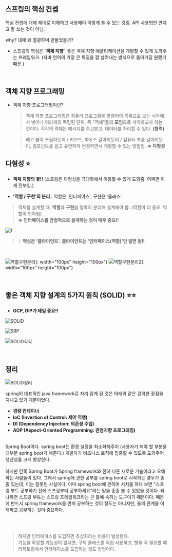 ## 스프링의 핵심 컨셉

핵심 컨셉에 대해 제대로 이해하고 사용해야 이렇게 쓸 수 있는 것임. API 사용법만 안다고 잘 쓰는 것이 아님.

why? 대체 왜 열광하며 만들었을까?

- 스프링의 핵심은 '**객체 지향**'. 좋은 객체 지향 애플리케이션을 개발할 수 있게 도와주는 프레임워크. (자바 언어의 가장 큰 특징을 잘 살려내는 방식으로 돌아가길 원했기 때문.)

<br>

## 객체 지향 프로그래밍

- 객체 지향 프로그래밍이란?

  > 객체 지향 프로그래밍은 컴퓨터 프로그램을 명령어의 목록으로 보는 시각에서 벗어나 여러개의 독립된 단위, 즉 "객체"들의 **모임**으로 파악하고자 하는 것이다. 각각의 객체는 메시지를 주고받고, 데이터를 처리할 수 있다. **(협력)**

  > 레고 블럭 조립하듯이 / 키보드, 마우스 갈아끼듯이 / 컴퓨터 부품 갈아끼듯이, 컴포넌트를 쉽고 유연하게 변경하면서 개발할 수 있는 방법임. **⇒ 다형성**

## 다형성 ⭐

- **객체 지향의 꽃!!** (스프링은 다형성을 극대화해서 이용할 수 있게 도와줌. 어쩌면 이게 전부임.)

- **'역할 / 구현'의 분리** : 역할은 '인터페이스', 구현은 '클래스'.

> 객체를 설계할 때, **역할**과 **구현**을 명확히 분리해 설계해야 함. (역할이 더 중요. 역할이 먼저임) <br> **⇒ 인터페이스를 안정적으로 설계하는 것이 매우 중요!!**

![1](imgs/1.png)

> 💡 **핵심은 '클라이언트'. 클라이언트는 '인터페이스(역할)'만 알면 됨!!**

<br>

![역할구현분리](imgs/역할구현분리.png){: width="100px" height="100px"}
![역할구현분리2](imgs/역할구현분리2.png){: width="100px" height="100px"}

<br>

## 좋은 객체 지향 설계의 5가지 원칙 (SOLID) ⭐⭐

- **OCP, DIP가 제일 중요!!**

![SOLID](imgs/SOLID.png)

![SRP](imgs/SRP.png)

![SOLID각각](imgs/SOLID각각.png)

<br>

## 정리

![SOLID정리](imgs/SOLID정리.png)

spring이 대표적인 java framework로 자리 잡게 된 것은 아래와 같은 강력한 장점을 지니고 있기 때문이었다.

- **경량 컨테이너**
- **IoC (Invertion of Control: 제어 역행)**
- **DI (Dependency Injection: 의존성 주입)**
- **AOP (Aspect-Oriented Programming: 관점지향 프로그래밍)**

<br>
Spring Boot이다. spring boot는 환경 설정을 최소화해주어 (사용자가 해야 할 부분을 대부분 spring boot가 해준다.) 개발자가 비즈니스 로직에 집중할 수 있도록 도와주어 생산성을 크게 향상한다.
<br><br>
하지만 간혹 Spring Boot가 Spring framework와 전혀 다른 새로운 기술이라고 오해하는 사람들이 있다. 그래서 spring에 관한 공부를 spring boot로 시작하는 경우가 종종 있는데, 이는 잘못된 사실이다. 아마 spring boot에 관하여 서치를 하다 보면 "스프링 부트 공부하기 전에 스프링부터 공부하세요"라는 말을 종종 볼 수 있었을 것이다. 왜냐하면 스프링 부트는 스프링 프레임워크라는 큰 틀에 속하는 도구이기 때문이다. 때문에 반드시 spring framework를 먼저 공부하는 것이 정도는 아니지만, 둘의 관계를 이해하고 공부하는 것이 중요하다.

<br><br>

> 하지만 인터페이스를 도입하면 추상화라는 비용이 발생한다. <br> 기능을 확장할 가능성이 없다면, 구체 클래스를 직접 사용하고, 향후 꼭 필요할 때 리팩토링해서 인터페이스를 도입하는 것도 방법이다.
